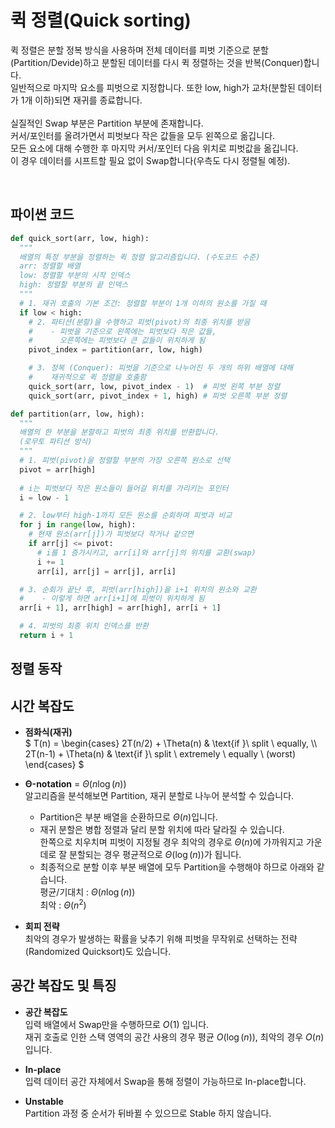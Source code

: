 # 퀵 정렬(Quick sorting)

퀵 정렬은 분할 정복 방식을 사용하며 전체 데이터를 피벗 기준으로 분할(Partition/Devide)하고 분할된 데이터를 다시 퀵 정렬하는 것을 반복(Conquer)합니다.
<br>
일반적으로 마지막 요소를 피벗으로 지정합니다. 또한 low, high가 교차(분할된 데이터가 1개 이하)되면 재귀를 종료합니다.
<br>
<br>
실질적인 Swap 부분은 Partition 부분에 존재합니다.
<br>
커서/포인터를 올려가면서 피벗보다 작은 값들을 모두 왼쪽으로 옮깁니다.
<br>
모든 요소에 대해 수행한 후 마지막 커서/포인터 다음 위치로 피벗값을 옮깁니다.
<br>
이 경우 데이터를 시프트할 필요 없이 Swap합니다(우측도 다시 정렬될 예정).
<br>


<br>

## 파이썬 코드

```python
def quick_sort(arr, low, high):
  """
  배열의 특정 부분을 정렬하는 퀵 정렬 알고리즘입니다. (수도코드 수준)
  arr: 정렬할 배열
  low: 정렬할 부분의 시작 인덱스
  high: 정렬할 부분의 끝 인덱스
  """
  # 1. 재귀 호출의 기본 조건: 정렬할 부분이 1개 이하의 원소를 가질 때
  if low < high:
    # 2. 파티션(분할)을 수행하고 피벗(pivot)의 최종 위치를 받음
    #    - 피벗을 기준으로 왼쪽에는 피벗보다 작은 값들,
    #      오른쪽에는 피벗보다 큰 값들이 위치하게 됨
    pivot_index = partition(arr, low, high)

    # 3. 정복 (Conquer): 피벗을 기준으로 나누어진 두 개의 하위 배열에 대해
    #    재귀적으로 퀵 정렬을 호출함
    quick_sort(arr, low, pivot_index - 1)  # 피벗 왼쪽 부분 정렬
    quick_sort(arr, pivot_index + 1, high) # 피벗 오른쪽 부분 정렬

def partition(arr, low, high):
  """
  배열의 한 부분을 분할하고 피벗의 최종 위치를 반환합니다.
  (로무토 파티션 방식)
  """
  # 1. 피벗(pivot)을 정렬할 부분의 가장 오른쪽 원소로 선택
  pivot = arr[high]
  
  # i는 피벗보다 작은 원소들이 들어갈 위치를 가리키는 포인터
  i = low - 1

  # 2. low부터 high-1까지 모든 원소를 순회하며 피벗과 비교
  for j in range(low, high):
    # 현재 원소(arr[j])가 피벗보다 작거나 같으면
    if arr[j] <= pivot:
      # i를 1 증가시키고, arr[i]와 arr[j]의 위치를 교환(swap)
      i += 1
      arr[i], arr[j] = arr[j], arr[i]

  # 3. 순회가 끝난 후, 피벗(arr[high])을 i+1 위치의 원소와 교환
  #    - 이렇게 하면 arr[i+1]에 피벗이 위치하게 됨
  arr[i + 1], arr[high] = arr[high], arr[i + 1]

  # 4. 피벗의 최종 위치 인덱스를 반환
  return i + 1

```

## 정렬 동작

<div id="solarsys-sort-visualization"></div>

## 시간 복잡도

- **점화식(재귀)**          
$
T(n) = 
\begin{cases} 
  2T(n/2) + \Theta(n) & \text{if }\ split \ equally, \\\\
  2T(n-1) + \Theta(n) & \text{if }\ split \ extremely \ equally \ (worst)
\end{cases}
$


- **Θ-notation** = $Θ(n\log(n))$          
알고리즘을 분석해보면 Partition, 재귀 분할로 나누어 분석할 수 있습니다.          
   - Partition은 부분 배열을 순환하므로 $Θ(n)$입니다.
   - 재귀 분할은 병합 정렬과 달리 분할 위치에 따라 달라질 수 있습니다.          
한쪽으로 치우치며 피벗이 지정될 경우 최악의 경우로 $Θ(n)$에 가까워지고 가운데로 잘 분할되는 경우 평균적으로 $Θ(\log(n))$가 됩니다.
   - 최종적으로 분할 이후 부분 배열에 모두 Partition을 수행해야 하므로 아래와 같습니다.          
평균/기대치 : $Θ(n\log(n))$          
최악 : $Θ(n^2)$          
- **회피 전략**          
최악의 경우가 발생하는 확률을 낮추기 위해 피벗을 무작위로 선택하는 전략(Randomized Quicksort)도 있습니다.

## 공간 복잡도 및 특징

- **공간 복잡도**          
입력 배열에서 Swap만을 수행하므로 $O(1)$ 입니다.          
재귀 호출로 인한 스택 영역의 공간 사용의 경우 평균 $O(\log(n))$, 최악의 경우 $O(n)$ 입니다.

- **In-place**          
입력 데이터 공간 자체에서 Swap을 통해 정렬이 가능하므로 In-place합니다.          

- **Unstable**          
Partition 과정 중 순서가 뒤바뀔 수 있으므로 Stable 하지 않습니다.